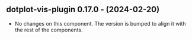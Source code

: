   ## dotplot-vis-plugin 0.17.0 - (2024-02-20)
  
  * No changes on this component. The version is bumped to align it
    with the rest of the components.
